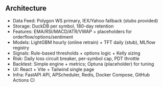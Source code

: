 ## Architecture

- Data Feed: Polygon WS primary, IEX/Yahoo fallback (stubs provided)
- Storage: DuckDB per symbol, 180-day retention
- Features: EMA/RSI/MACD/ATR/VWAP + placeholders for orderflow/options/sentiment
- Models: LightGBM hourly (online retrain) + TFT daily (stub), MLflow registry
- Signals: Rule-based thresholds + options logic + Kelly sizing
- Risk: Daily loss circuit breaker, per-symbol cap, PDT throttle
- Backtest: Simple engine + metrics; Optuna (placeholder) for tuning
- UI: React + Vite + Tailwind single page
- Infra: FastAPI API, APScheduler, Redis, Docker Compose, GitHub Actions CI